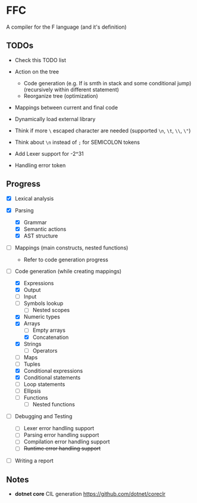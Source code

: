 # FFC
A compiler for the F language (and it's definition)

## TODOs
* Check this TODO list
* Action on the tree 
	* Code generation (e.g. If is smth in stack and some conditional jump) (recursively within different statement)
	* Reorganize tree (optimization)
* Mappings between current and final code
* Dynamically load external library 

* Think if more `\` escaped character are needed (supported `\n`, `\t`, `\\`, `\"`)
* Think about `\n` instead of `;` for SEMICOLON tokens
* Add Lexer support for -2^31

* Handling error token

## Progress

- [x] Lexical analysis
	
- [x] Parsing
	- [x] Grammar	
	- [x] Semantic actions
	- [x] AST structure

- [ ] Mappings (main constructs, nested functions)
	- Refer to code generation progress

- [ ] Code generation (while creating mappings)
	- [x] Expressions
	- [x] Output
	- [ ] Input
	- [ ] Symbols lookup
		- [ ] Nested scopes
	- [x] Numeric types
	- [x] Arrays
		- [ ] Empty arrays
		- [x] Concatenation
	- [x] Strings
		- [ ] Operators
	- [ ] Maps
	- [ ] Tuples
	- [x] Conditional expressions
	- [x] Conditional statements
	- [ ] Loop statements
	- [ ] Ellipsis
	- [ ] Functions
		- [ ] Nested functions

- [ ] Debugging and Testing
	- [ ] Lexer error handling support
	- [ ] Parsing error handling support
	- [ ] Compilation error handling support
	- [ ] ~~Runtime error handling support~~

- [ ] Writing a report

## Notes

* **dotnet core** CIL generation https://github.com/dotnet/coreclr
